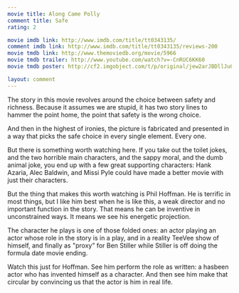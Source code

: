 ```yaml
---
movie title: Along Came Polly
comment title: Safe
rating: 2

movie imdb link: http://www.imdb.com/title/tt0343135/
comment imdb link: http://www.imdb.com/title/tt0343135/reviews-200
movie tmdb link: http://www.themoviedb.org/movie/5966
movie tmdb trailer: http://www.youtube.com/watch?v=-CnRUC6KK60
movie tmdb poster: http://cf2.imgobject.com/t/p/original/jew2arJBDllJu07c2apuqF6ZXWS.jpg

layout: comment
---
```


The story in this movie revolves around the choice between safety and richness. Because it assumes we are stupid, it has two story lines to hammer the point home, the point that safety is the wrong choice.

And then in the highest of ironies, the picture is fabricated and presented in a way that picks the safe choice in every single element. Every one.

But there is something worth watching here. If you take out the toilet jokes, and the two horrible main characters, and the sappy moral, and the dumb animal joke, you end up with a few great supporting characters: Hank Azaria, Alec Baldwin, and Missi Pyle could have made a better movie with just their characters.

But the thing that makes this worth watching is Phil Hoffman. He is terrific in most things, but I like him best when he is like this, a weak director and no important function in the story. That means he can be inventive in unconstrained ways. It means we see his energetic projection.

The character he plays is one of those folded ones: an actor playing an actor whose role in the story is in a play, and in a reality TeeVee show of himself, and finally as "proxy" for Ben Stiller while Stiller is off doing the formula date movie ending.

Watch this just for Hoffman. See him perform the role as written: a hasbeen actor who has invented himself as a character. And then see him make that circular by convincing us that the actor is him in real life.